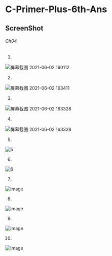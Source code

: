 # C-Primer-Plus-6th-Ans

## **ScreenShot**


###### Ch04

1.
![屏幕截图 2021-06-02 160112](https://user-images.githubusercontent.com/65354319/120446427-1fd12400-c3bc-11eb-8c3f-8d682167b303.png)

2.
![屏幕截图 2021-06-02 163411](https://user-images.githubusercontent.com/65354319/120452294-b1449400-c3c4-11eb-98b8-208177ddb669.png)

3.
![屏幕截图 2021-06-02 163328](https://user-images.githubusercontent.com/65354319/120452338-b7d30b80-c3c4-11eb-8727-3cd540781f29.png)

4.
![屏幕截图 2021-06-02 163328](https://user-images.githubusercontent.com/65354319/120452407-bf92b000-c3c4-11eb-814a-92b07c82e759.png)

5.
![5](https://user-images.githubusercontent.com/65354319/120452474-cb7e7200-c3c4-11eb-985e-5c53df9c4432.png)

6.
![6](https://user-images.githubusercontent.com/65354319/120452509-d20ce980-c3c4-11eb-9657-3cacdcb5c5a9.png)

7.
![image](https://user-images.githubusercontent.com/65354319/120452162-983be300-c3c4-11eb-84b1-9cac53a3f0fc.png)

8.
![image](https://user-images.githubusercontent.com/65354319/120454249-4c8a3900-c3c6-11eb-8dd8-f3892f510d2d.png)

9.
![image](https://user-images.githubusercontent.com/65354319/120455873-b5be7c00-c3c7-11eb-8f1a-5d569e734d5a.png)

10.
![image](https://user-images.githubusercontent.com/65354319/120458386-d2f44a00-c3c9-11eb-89ae-7193e6795f0b.png)

